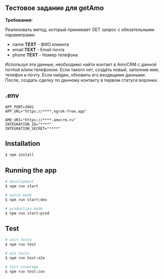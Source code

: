 ## Тестовое задание для getAmo
**Требования:**

Реализовать метод, который принимает GET запрос с обязательными параметрами:

- name **TEXT** - ФИО клиента
- email **TEXT** - Email почта
- phone **TEXT** - Номер телефона

Используя эти данные, необходимо найти контакт в AmoCRM с данной почтой и/или телефоном. Если такого нет, создать новый, заполнив имя, телефон и почту. Если найден, обновить его входящими данными. После, создать сделку по данному контакту в первом статусе воронки.

## .env
```
APP_PORT=3001
APP_URL="https://****.ngrok-free.app"

AMO_URI="https://****.amocrm.ru"
INTEGRATION_ID="****"
INTEGRATION_SECRET="****"
```

## Installation

```bash
$ npm install
```

## Running the app

```bash
# development
$ npm run start

# watch mode
$ npm run start:dev

# production mode
$ npm run start:prod
```

## Test

```bash
# unit tests
$ npm run test

# e2e tests
$ npm run test:e2e

# test coverage
$ npm run test:cov
```


